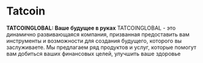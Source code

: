 # Tatcoin
**TATCOINGLOBAL: Ваше будущее в руках**  TATCOINGLOBAL - это динамично развивающаяся компания, призванная предоставить вам инструменты и возможности для создания будущего, которого вы заслуживаете. Мы предлагаем ряд продуктов и услуг, которые помогут вам добиться ваших финансовых целей, улучшить ваше здоровье
